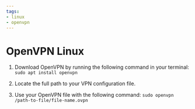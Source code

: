 ```yaml
---
tags:
- linux
- openvpn
---
```


# OpenVPN Linux

1. Download OpenVPN by running the following command in your terminal: `sudo apt install openvpn`

2. Locate the full path to your VPN configuration file.

3. Use your OpenVPN file with the following command: `sudo openvpn /path-to-file/file-name.ovpn`

